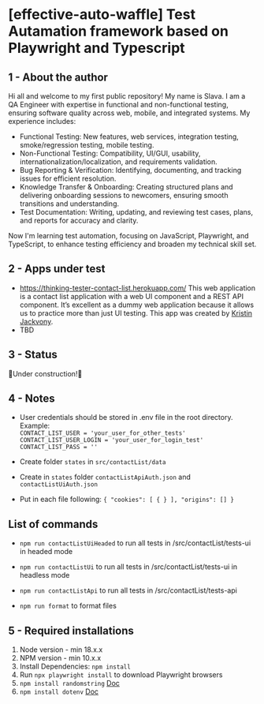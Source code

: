 # [effective-auto-waffle] Test Autamation framework based on Playwright and Typescript

## 1 - About the author

Hi all and welcome to my first public repository! My name is Slava. I am a QA Engineer with expertise in functional and non-functional testing, ensuring software quality across web, mobile, and integrated systems. My experience includes:
- Functional Testing: New features, web services, integration testing, smoke/regression testing, mobile testing.
- Non-Functional Testing: Compatibility, UI/GUI, usability, internationalization/localization, and requirements validation.
- Bug Reporting & Verification: Identifying, documenting, and tracking issues for efficient resolution.
- Knowledge Transfer & Onboarding: Creating structured plans and delivering onboarding sessions to newcomers, ensuring smooth transitions and understanding.
- Test Documentation: Writing, updating, and reviewing test cases, plans, and reports for accuracy and clarity.

Now I'm learning test automation, focusing on JavaScript, Playwright, and TypeScript, to enhance testing efficiency and broaden my technical skill set.

## 2 - Apps under test
- https://thinking-tester-contact-list.herokuapp.com/
This web application is a contact list application with a web UI component and a REST API component. It’s excellent as a dummy web application because it allows us to practice more than just UI testing. This app was created by [Kristin Jackvony](https://thinkingtester.com/about/).
- TBD

## 3 - Status
🚧Under construction!🚧

## 4 - Notes
- User credentials should be stored in .env file in the root directory.
<br>Example:
<br>`CONTACT_LIST_USER = 'your_user_for_other_tests'`
<br>`CONTACT_LIST_USER_LOGIN = 'your_user_for_login_test'`
<br>`CONTACT_LIST_PASS = ''`

- Create folder `states` in `src/contactList/data`
- Create in `states` folder `contactListApiAuth.json` and `contactListUiAuth.json`
- Put in each file following: `{ "cookies": [ { } ], "origins": [] }` 

## List of commands
- `npm run contactListUiHeaded` to run all tests in /src/contactList/tests-ui in headed mode
- `npm run contactListUi` to run all tests in /src/contactList/tests-ui in headless mode
- `npm run contactListApi` to run all tests in /src/contactList/tests-api

- `npm run format` to format files

## 5 - Required installations
1. Node version - min 18.x.x <br>
2. NPM version - min 10.x.x <br>
3. Install Dependencies: `npm install`
4. Run `npx playwright install` to download Playwright browsers
5. `npm install randomstring` [Doc](https://www.npmjs.com/package/randomstring)
6. `npm install dotenv` [Doc](https://www.npmjs.com/package/dotenv)
